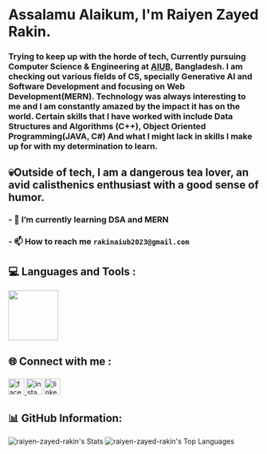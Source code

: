 <h1 align="Left">Assalamu Alaikum, I'm Raiyen Zayed Rakin.</h1>

<!--## I'm a programmer continuously learning new things in the world of programming.-->

###  Trying to keep up with the horde of tech, Currently pursuing Computer Science & Engineering at [AIUB](https://www.aiub.edu/), Bangladesh. I am checking out various fields of CS, specially Generative AI and Software Development and focusing on Web Development(MERN). Technology was always interesting to me and I am constantly amazed by the impact it has on the world. Certain skills that I have worked with include Data Structures and Algorithms (C++), Object Oriented Programming(JAVA, C#) And what I might lack in skills I make up for with my determination to learn. 

## 💀Outside of tech, I am a dangerous tea lover, an avid calisthenics enthusiast with a good sense of humor.

### - 🌱 I’m currently learning **DSA and MERN**

### - 📫 How to reach me ```rakinaiub2023@gmail.com```

<h2 align="left">💻 Languages and Tools :</h2>


<p align="left">
  <a href="https://skillicons.dev">
    <img src="https://skillicons.dev/icons?i=c,cpp,cs,java,html,css,bootstrap,js,vscode,visualstudio,python,pycharm&perline=12" height="100"/>
  </a>
</p>



<h2 align="left">🌐 Connect with me :</h2>

###

<div align="left">
  <a href="https://www.facebook.com/raiyenzayed.rakin/" target="_blank">
    <img src="https://img.shields.io/static/v1?message=Facebook&logo=facebook&label=&color=1877F2&logoColor=white&labelColor=&style=for-the-badge" height="32" alt="facebook logo"  />
  </a>
  <img src="https://img.shields.io/static/v1?message=Instagram&logo=instagram&label=&color=E4405F&logoColor=white&labelColor=&style=for-the-badge" height="32" alt="instagram logo"  />
  <img src="https://img.shields.io/static/v1?message=LinkedIn&logo=linkedin&label=&color=0077B5&logoColor=white&labelColor=&style=for-the-badge" height="32" alt="linkedin logo"  />
</div>

###

<h2 align="left">📊 GitHub Information:</h2>

![raiyen-zayed-rakin's Stats](https://github-readme-stats.vercel.app/api?username=raiyen-zayed-rakin&theme=vue-dark&show_icons=true&hide_border=true&count_private=true)
![raiyen-zayed-rakin's Top Languages](https://github-readme-stats.vercel.app/api/top-langs/?username=raiyen-zayed-rakin&theme=vue-dark&show_icons=true&hide_border=true&layout=compact)


<!--![raiyen-zayed-rakin's Top Languages](https://github-readme-stats.vercel.app/api/top-langs/?username=raiyen-zayed-rakin&theme=vue-dark&show_icons=true&hide_border=false&layout=compact)-->
<!--<img src='https://randommeme-five.vercel.app/' style="height: 400px;"/>-->

<!-- Proudly created with GPRM ( https://gprm.itsvg.in ) -->
